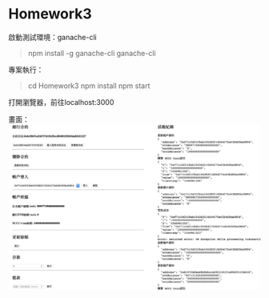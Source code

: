 # Homework3

啟動測試環境：ganache-cli
> npm install -g ganache-cli
> ganache-cli

專案執行：
> cd Homework3
> npm install
> npm start

打開瀏覽器，前往localhost:3000

畫面：
![](./index.png)